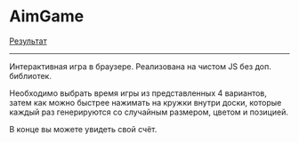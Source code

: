 # AimGame
[Результат](https://maksgd.github.io/Aim_Game/)
***
Интерактивная игра в браузере. Реализована на чистом JS без доп. библиотек. 

Необходимо выбрать время игры из представленных 4 вариантов, затем как можно быстрее нажимать на кружки внутри доски, которые каждый раз генерируются со случайным размером, цветом и позицией. 

В конце вы можете увидеть свой счёт. 
